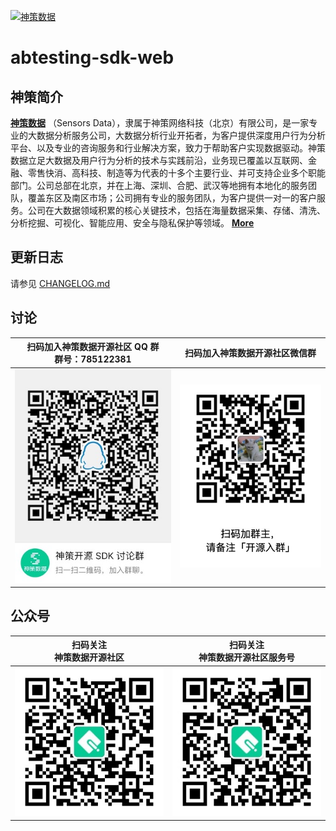[![神策数据](https://github.com/sensorsdata/sa-sdk-android/raw/master/docs/logo.png "神策数据")](https://www.sensorsdata.cn/)


# abtesting-sdk-web
## 神策简介

[**神策数据**](https://www.sensorsdata.cn/)
（Sensors Data），隶属于神策网络科技（北京）有限公司，是一家专业的大数据分析服务公司，大数据分析行业开拓者，为客户提供深度用户行为分析平台、以及专业的咨询服务和行业解决方案，致力于帮助客户实现数据驱动。神策数据立足大数据及用户行为分析的技术与实践前沿，业务现已覆盖以互联网、金融、零售快消、高科技、制造等为代表的十多个主要行业、并可支持企业多个职能部门。公司总部在北京，并在上海、深圳、合肥、武汉等地拥有本地化的服务团队，覆盖东区及南区市场；公司拥有专业的服务团队，为客户提供一对一的客户服务。公司在大数据领域积累的核心关键技术，包括在海量数据采集、存储、清洗、分析挖掘、可视化、智能应用、安全与隐私保护等领域。 [**More**](https://www.sensorsdata.cn/about/aboutus.html)


## 更新日志
请参见 [CHANGELOG.md](CHANGELOG.md)


## 讨论

| 扫码加入神策数据开源社区 QQ 群<br>群号：785122381 | 扫码加入神策数据开源社区微信群 |
| ------ | ------ |
|![ QQ 讨论群](https://raw.githubusercontent.com/richardhxy/OpensourceQRCode/master/docs/qrCode_for_qq.jpg) | ![ 微信讨论群 ](https://raw.githubusercontent.com/richardhxy/OpensourceQRCode/master/docs/qrcode_for_wechat.JPG) |

## 公众号

| 扫码关注<br>神策数据开源社区 | 扫码关注<br>神策数据开源社区服务号 |
| ------ | ------ |
|![ 微信订阅号 ](https://raw.githubusercontent.com/richardhxy/OpensourceQRCode/master/docs/qrcode_for_wechat_subscription_account.jpg) | ![ 微信服务号 ](https://raw.githubusercontent.com/richardhxy/OpensourceQRCode/master/docs/qrcode_for_wechat_service_account.jpg) |
